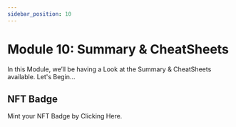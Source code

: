 ```yaml
---
sidebar_position: 10
---
```


# Module 10: Summary & CheatSheets

In this Module, we’ll be having a Look at the Summary & CheatSheets available. Let's Begin...

## NFT Badge

Mint your NFT Badge by Clicking Here.
